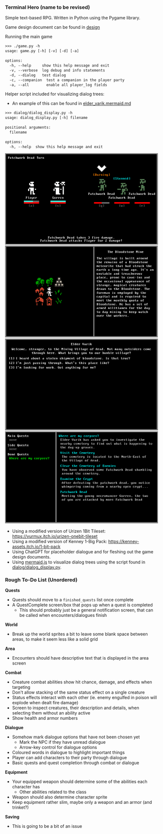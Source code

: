 ### Terminal Hero (name to be revised)
Simple text-based RPG. Written in Python using the Pygame library.

Game design document can be found in [design](design/Act%20I/)

Running the main game 
```
>>> ./game.py -h
usage: game.py [-h] [-v] [-d] [-a]

options:
  -h, --help     show this help message and exit
  -v, --verbose  log debug and info statements
  -d, --dialog   test dialog
  -c, --companion  test a companion in the player party
  -a, --all        enable all player_log fields
```

Helper script included for visualizing dialog trees:
-  An example of this can be found in [elder_varik.mermaid.md](resources/examples/elder_varik.mermaid.md)
```
>>> dialog/dialog_display.py -h
usage: dialog_display.py [-h] filename

positional arguments:
  filename

options:
  -h, --help  show this help message and exit
```

![Combat.png](resources/screenshots/combat.png)
![World.png](resources/screenshots/world.png)
![Dialogue.png](resources/screenshots/dialogue.png)
![Quest_Screen.png](resources/screenshots/quest_screen.png)

- Using a modified version of Urizen 1Bit Tileset: https://vurmux.itch.io/urizen-onebit-tileset
- Using a modified version of Kenney 1-Big Pack: https://kenney-assets.itch.io/1-bit-pack
- Using ChatGPT for placeholder dialogue and for fleshing out the game design documents.
- Using [mermaid.js](https://mermaid.js.org/) to visualize dialog trees using the script found in [dialog/dialog_display.py](dialog/dialog_display.py).

### Rough To-Do List (Unordered)
**Quests**
- Quests should move to a `finished_quests` list once complete
- A QuestComplete screen/box that pops up when a quest is completed
  - This should probably just be a general notification screen, that can be called when encounters/dialogues finish

**World**
- Break up the world sprites a bit to leave some blank space between areas, to make it seem less like a solid grid

**Area**
- Encounters should have descriptive text that is displayed in the area screen

**Combat**
- Creature combat abilities show hit chance, damage, and effects when targeting
- Don't allow stacking of the same status effect on a single creature
- Status effects interact with each other (ie. enemy engulfed in poison will explode when dealt fire damage)
- Screen to inspect creatures, their description and details, when selecting them without an ability active
- Show health and armor numbers

**Dialogue**
- Somehow mark dialogue options that have not been chosen yet
    - Mark the NPC if they have unread dialogue
    - Arrow-key control for dialogue options
- Coloured words in dialogue to highlight important things
- Player can add characters to their party through dialogue
- Basic quests and quest completion through combat or dialogue

**Equipment**
- Your equipped weapon should determine some of the abilities each character has
  - Other abilities related to the class
- Weapon should also determine character sprite
- Keep equipment rather slim, maybe only a weapon and an armor (and trinket?)

**Saving**
- This is going to be a bit of an issue
